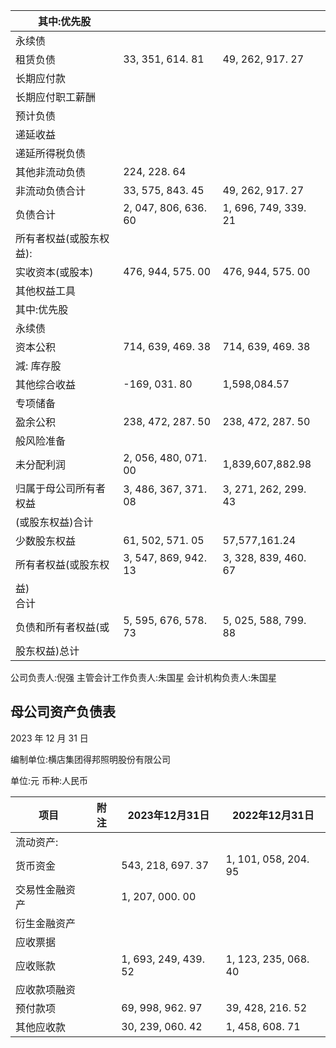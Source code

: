 | 其中:优先股        |                      |                      |
|---------------|----------------------|----------------------|
| 永续债           |                      |                      |
| 租赁负债          | 33, 351, 614. 81     | 49, 262, 917. 27     |
| 长期应付款         |                      |                      |
| 长期应付职工薪酬      |                      |                      |
| 预计负债          |                      |                      |
| 递延收益          |                      |                      |
| 递延所得税负债       |                      |                      |
| 其他非流动负债       | 224, 228. 64         |                      |
| 非流动负债合计       | 33, 575, 843. 45     | 49, 262, 917. 27     |
| 负债合计          | 2, 047, 806, 636. 60 | 1, 696, 749, 339. 21 |
| 所有者权益(或股东权益): |                      |                      |
| 实收资本(或股本)     | 476, 944, 575. 00    | 476, 944, 575. 00    |
| 其他权益工具        |                      |                      |
| 其中:优先股        |                      |                      |
| 永续债           |                      |                      |
| 资本公积          | 714, 639, 469. 38    | 714, 639, 469. 38    |
| 減: 库存股        |                      |                      |
| 其他综合收益        | -169, 031. 80        | 1,598,084.57         |
| 专项储备          |                      |                      |
| 盈余公积          | 238, 472, 287. 50    | 238, 472, 287. 50    |
| 般风险准备         |                      |                      |
| 未分配利润         | 2, 056, 480, 071. 00 | 1,839,607,882.98     |
| 归属于母公司所有者权益   | 3, 486, 367, 371. 08 | 3, 271, 262, 299. 43 |
| (或股东权益)合计     |                      |                      |
| 少数股东权益        | 61, 502, 571. 05     | 57,577,161.24        |
| 所有者权益(或股东权    | 3, 547, 869, 942. 13 | 3, 328, 839, 460. 67 |
| 益)<br>合计      |                      |                      |
| 负债和所有者权益(或    | 5, 595, 676, 578. 73 | 5, 025, 588, 799. 88 |
| 股东权益)总计       |                      |                      |

公司负责人:倪强 主管会计工作负责人:朱国星 会计机构负责人:朱国星

## 母公司资产负债表

2023 年 12 月 31 日

编制单位:横店集团得邦照明股份有限公司

单位:元 币种:人民币

| 项目      | 附注 | 2023年12月31日          | 2022年12月31日          |
|---------|----|----------------------|----------------------|
| 流动资产:   |    |                      |                      |
| 货币资金    |    | 543, 218, 697. 37    | 1, 101, 058, 204. 95 |
| 交易性金融资产 |    | 1, 207, 000. 00      |                      |
| 衍生金融资产  |    |                      |                      |
| 应收票据    |    |                      |                      |
| 应收账款    |    | 1, 693, 249, 439. 52 | 1, 123, 235, 068. 40 |
| 应收款项融资  |    |                      |                      |
| 预付款项    |    | 69, 998, 962. 97     | 39, 428, 216. 52     |
| 其他应收款   |    | 30, 239, 060. 42     | 1, 458, 608. 71      |